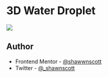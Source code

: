 # 3D Water Droplet

![](./3DWaterDroplet/blob/main/3D%20Water%20Droplet.PNG)



## Author

- Frontend Mentor - [@shawwnscott](https://www.frontendmentor.io/profile/Shawwnscott)
- Twitter - [@\_shawnscott](https://twitter.com/_Shawnscott)
